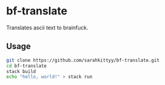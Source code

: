 # bf-translate

Translates ascii text to brainfuck.

## Usage

```bash
git clone https://github.com/sarahkittyy/bf-translate.git
cd bf-translate
stack build
echo "hello, world!" > stack run
```